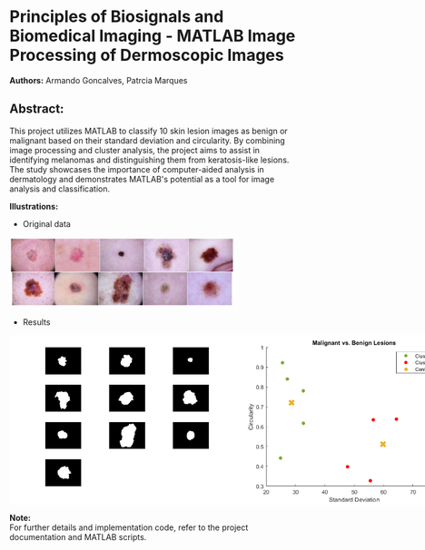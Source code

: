 # Principles of Biosignals and Biomedical Imaging - MATLAB Image Processing of Dermoscopic Images

**Authors:** Armando Goncalves, Patrcia Marques  

## **Abstract:**  
This project utilizes MATLAB to classify 10 skin lesion images as benign or malignant based on their standard deviation and circularity. By combining image processing and cluster analysis, the project aims to assist in identifying melanomas and distinguishing them from keratosis-like lesions. The study showcases the importance of computer-aided analysis in dermatology and demonstrates MATLAB's potential as a tool for image analysis and classification.

**Illustrations:**

- Original data
<img src="Data/original.png" alt="Original Lesions" width="400"/>

- Results
<div style="display: flex;">
    <img src="Data/masked.png" alt="Masked Image" width="400" />
    <img src="Data/clusters.png" alt="Clusters Image" width="400" />
</div>


**Note:**  
For further details and implementation code, refer to the project documentation and MATLAB scripts.
